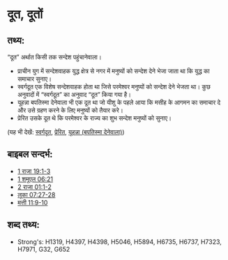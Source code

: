 # दूत, दूतों #

## तथ्य: ##

“दूत” अर्थात किसी तक सन्देश पहुंचानेवाला।

* प्राचीन युग में सन्देशवाहक युद्ध क्षेत्र से नगर में मनुष्यों को सन्देश देने भेजा जाता था कि युद्ध का समाचार सुनाए।
* स्वर्गदूत एक विशेष सन्देशवाहक होता था जिसे परमेश्वर मनुष्यों को सन्देश देने भेजता था। कुछ अनुवादों में “स्वर्गदूत” का अनुवाद “दूत” किया गया है।
* यूहन्ना बपतिस्मा देनेवाला भी एक दूत था जो यीशु के पहले आया कि मसीह के आगमन का समाचार दे और उसे ग्रहण करने के लिए मनुष्यों को तैयार करे।
* प्रेरित उसके दूत थे कि परमेश्वर के राज्य का शुभ सन्देश मनुष्यों को सुनाए।

(यह भी देखें: [स्वर्गदूत](../kt/angel.md), [प्रेरित](../kt/apostle.md), [यूहन्ना (बपतिस्मा देनेवाला)](../names/johnthebaptist.md))

## बाइबल सन्दर्भ: ##

* [1 राजा 19:1-3](rc://hi/tn/help/1ki/19/01)
* [1 शमूएल 06:21](rc://hi/tn/help/1sa/06/21)
* [2 राजा 01:1-2](rc://hi/tn/help/2ki/01/01)
* [लूका 07:27-28](rc://hi/tn/help/luk/07/27)
* [मत्ती 11:9-10](rc://hi/tn/help/mat/11/09)

## शब्द तथ्य: ##

* Strong's: H1319, H4397, H4398, H5046, H5894, H6735, H6737, H7323, H7971, G32, G652
